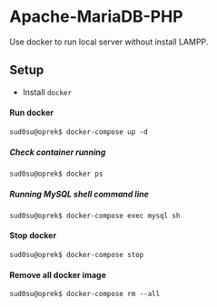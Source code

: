 # Apache-MariaDB-PHP

Use docker to run local server without install LAMPP.

## Setup

- Install `docker`

#### Run docker

```console
sud0su@oprek$ docker-compose up -d
```

##### Check container running

```console
sud0su@oprek$ docker ps
```

##### Running MySQL shell command line

```console
sud0su@oprek$ docker-compose exec mysql sh
```

#### Stop docker

```console
sud0su@oprek$ docker-compose stop
```

#### Remove all docker image

```console
sud0su@oprek$ docker-compose rm --all
```
